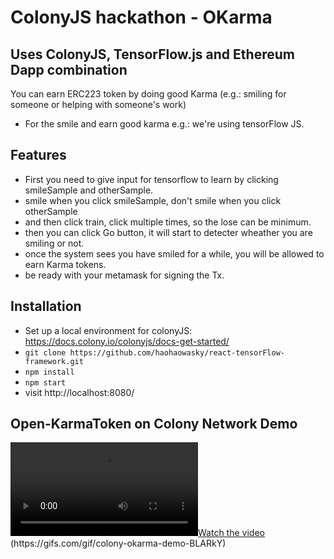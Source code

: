 # ColonyJS hackathon - OKarma 

## Uses ColonyJS, TensorFlow.js and Ethereum Dapp combination

You can earn ERC223 token by doing good Karma (e.g.: smiling for someone or helping with someone's work)
* For the smile and earn good karma e.g.: we're using tensorFlow JS.

## Features

* First you need to give input for tensorflow to learn by clicking smileSample and otherSample.
* smile when you click smileSample, don't smile when you click otherSample
* and then click train, click multiple times, so the lose can be minimum.
* then you can click Go button, it will start to detecter wheather you are smiling or not.
* once the system sees you have smiled for a while, you will be allowed to earn Karma tokens.
* be ready with your metamask for signing the Tx.

## Installation
* Set up a local environment for colonyJS: https://docs.colony.io/colonyjs/docs-get-started/
* `git clone https://github.com/haohaowasky/react-tensorFlow-framework.git`
* `npm install`
* `npm start`
* visit http://localhost:8080/

## Open-KarmaToken on Colony Network Demo
[![Watch the video](https://github.com/GothamDAO/colony-tensorflow/blob/colonyHackathon/Colony-Final-Demo.mov) (https://gifs.com/gif/colony-okarma-demo-BLARkY)](https://youtu.be/-t6r-0Ha6bI)


